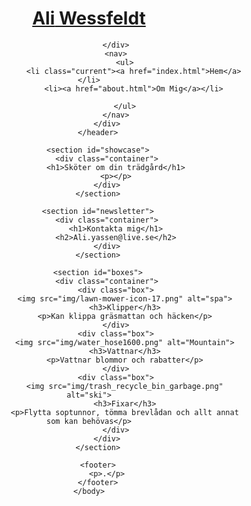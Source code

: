 <!DOCTYPE html>
<html>
    <head>
        <meta charset="utf-8">
        <meta name="viewport" content="width=device-width, initial-scale=1.0">
        <title>Ali Yassen</title>
        <link rel="stylesheet" href="./css/style.css">
        <link rel="shortcut icon" href="img/Mountain2.png" type="image/x-icon">
    </head>
    <body>
        <header>
            <div class="container">
                <div id="branding">
                    <h1>
                        <a href="index.html">
                            <span class="highlight">Ali</span> Wessfeldt
                        </a>
                    </h1>

                </div>
                <nav>
                    <ul>
                        <li class="current"><a href="index.html">Hem</a></li>
                        <li><a href="about.html">Om Mig</a></li>
                        
                    </ul>
                </nav>
            </div>
        </header>

        <section id="showcase">
            <div class="container">
                <h1>Sköter om din trädgård</h1>
                <p></p>
            </div>
        </section>

        <section id="newsletter">
            <div class="container">
                <h1>Kontakta mig</h1>
                <h2>Ali.yassen@live.se</h2>
            </div>
        </section>

        <section id="boxes">
            <div class="container">
                <div class="box">
                    <img src="img/lawn-mower-icon-17.png" alt="spa">
                    <h3>Klipper</h3>
                    <p>Kan klippa gräsmattan och häcken</p>
                </div>
                <div class="box">
                    <img src="img/water_hose1600.png" alt="Mountain">
                    <h3>Vattnar</h3>
                    <p>Vattnar blommor och rabatter</p>
                </div>
                <div class="box">
                    <img src="img/trash_recycle_bin_garbage.png" alt="ski">
                    <h3>Fixar</h3>
                    <p>Flytta soptunnor, tömma brevlådan och allt annat som kan behövas</p>
                </div>
            </div>
        </section>

        <footer>
            <p>.</p>
        </footer>
    </body>
</html>

